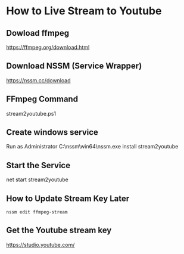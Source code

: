 # How to Live Stream to Youtube


## Dowload ffmpeg

https://ffmpeg.org/download.html


## Download NSSM (Service Wrapper)

https://nssm.cc/download


## FFmpeg Command

stream2youtube.ps1


## Create windows service

Run as Administrator
C:\nssm\win64\nssm.exe install stream2youtube


## Start the Service

net start stream2youtube


## How to Update Stream Key Later
```
nssm edit ffmpeg-stream
```


## Get the Youtube stream key

https://studio.youtube.com/
 
